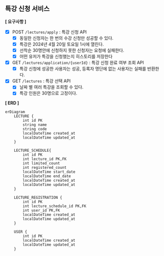 ## 특강 신청 서비스

**[ 요구사항 ]**

- [X] POST `/lectures/apply` : 특강 신청 API
    - [X] 동일한 신청자는 한 번의 수강 신청만 성공할 수 있다.
    - [X] 특강은 2024년 4월 20일 토요일 1시에 열린다.
    - [X] 선착순 30명안에 신청하지 못한 신청자는 요청에 실패한다.
    - [X] 어떤 유저가 특강을 신청했는지 히스토리를 저장한다
- [X] GET `/lectures/application/{userId}` : 특강 신청 완료 여부 조회 API
    - [X] 특강 신청에 성공한 사용자는 성공, 등록자 명단에 없는 사용자는 실패를 반환한다.
- [X] GET `/lectures` : 특강 선택 API
    - [X] 날짜 별 여러 특강을 조회할 수 있다.
    - [X] 특강 인원은 30명으로 고정이다.

**[ ERD ]**

```mermaid
erDiagram
    LECTURE {
        int id PK
        string name
        string code
        localDateTime created_at
        localDateTime updated_at
    }

    LECTURE_SCHEDULE{
        int id PK
        int lecture_id PK,FK
        int limited_count
        int registered_count
        localDateTime start_date
        localDateTime end_date
        localDateTime created_at
        localDateTime updated_at
    }

    LECTURE_REGISTRATION {
        int id PK
        int lecture_schedule_id PK,FK
        int user_id PK,FK
        localDateTime created_at
        localDateTime updated_at
    }

    USER {
        int id PK
        localDateTime created_at
        localDateTime updated_at
    }
```
